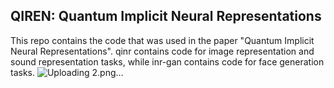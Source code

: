 ## QIREN: Quantum Implicit Neural Representations
This repo contains the code that was used in the paper "Quantum Implicit Neural Representations". qinr contains code for image representation and sound representation tasks, while inr-gan contains code for face generation tasks.
![Uploading 2.png…]()
